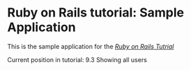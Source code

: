 # Ruby on Rails tutorial: Sample Application

This is the sample application for
the [*Ruby on Rails Tutrial*](http://railstutoiral.org/)

Current position in tutorial:
9.3 Showing all users